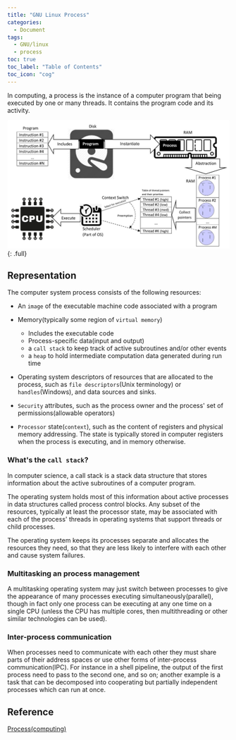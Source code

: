 ```yaml
---
title: "GNU Linux Process"
categories:
  - Document
tags:
  - GNU/linux
  - process
toc: true
toc_label: "Table of Contents"
toc_icon: "cog"
---
```



In computing, a process is the instance of a computer program that being executed by one or many threads. It contains the program code and its activity. 


![processing](/assets/images/Concepts_Program_vs_Process_vs_Thread.jpg){: .full}


## Representation

The computer system process consists of the following resources:

* An `image` of the executable machine code associated with a program

* Memory(typically some region of `virtual memory`)
  * Includes the executable code
  * Process-specific data(input and output)
  * a `call stack` to keep track of active subroutines and/or other events
  * a `heap` to hold intermediate computation data generated during run time
* Operating system descriptors of resources that are allocated to the process, such as `file descriptors`(Unix terminology) or `handles`(Windows), and data sources and sinks.
* `Security` attributes, such as the process owner and the process' set of permissions(allowable operators)
* `Processor` state(`context`), such as the content of registers and physical memory addressing. The state is typically stored in computer registers when the process is executing, and in memory otherwise.


### What's the `call stack`?

In computer science, a call stack is a stack data structure that stores information about the active subroutines of a computer program.


The operating system holds most of this information about active processes in data structures called process control blocks. Any subset of the resources, typically at least the processor state, may be associated with each of the process' threads in operating systems that support threads or child processes.


The operating system keeps its processes separate and allocates the resources they need, so that they are less likely to interfere with each other and cause system failures.


### Multitasking an process management

A multitasking operating system may just switch between processes to give the appearance of many processes executing simultaneously(parallel), though in fact only one process can be executing at any one time on a single CPU (unless the CPU has multiple cores, then multithreading or other similar technologies can be used).


### Inter-process communication

When processes need to communicate with each other they must share parts of their address spaces or use other forms of inter-process communication(IPC). For instance in a shell pipeline, the output of the first process need to pass to the second one, and so on; another example is a task that can be decomposed into cooperating but partially independent processes which can run at once.


## Reference

[Process(computing)](https://en.wikipedia.org/wiki/Process_(computing))